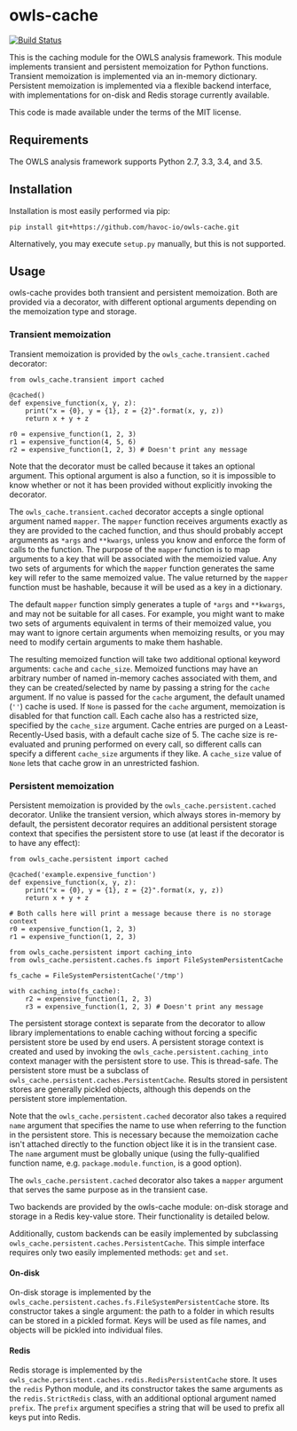 # owls-cache

[![Build Status](https://travis-ci.org/havoc-io/owls-cache.png?branch=master)](https://travis-ci.org/havoc-io/owls-cache)

This is the caching module for the OWLS analysis framework.  This module
implements transient and persistent memoization for Python functions.  Transient
memoization is implemented via an in-memory dictionary.  Persistent memoization
is implemented via a flexible backend interface, with implementations for
on-disk and Redis storage currently available.

This code is made available under the terms of the MIT license.


## Requirements

The OWLS analysis framework supports Python 2.7, 3.3, 3.4, and 3.5.


## Installation

Installation is most easily performed via pip:

    pip install git+https://github.com/havoc-io/owls-cache.git

Alternatively, you may execute `setup.py` manually, but this is not supported.


## Usage

owls-cache provides both transient and persistent memoization.  Both are
provided via a decorator, with different optional arguments depending on the
memoization type and storage.


### Transient memoization

Transient memoization is provided by the `owls_cache.transient.cached`
decorator:

    from owls_cache.transient import cached

    @cached()
    def expensive_function(x, y, z):
        print("x = {0}, y = {1}, z = {2}".format(x, y, z))
        return x + y + z

    r0 = expensive_function(1, 2, 3)
    r1 = expensive_function(4, 5, 6)
    r2 = expensive_function(1, 2, 3) # Doesn't print any message

Note that the decorator must be called because it takes an optional argument.
This optional argument is also a function, so it is impossible to know whether
or not it has been provided without explicitly invoking the decorator.

The `owls_cache.transient.cached` decorator accepts a single optional argument
named `mapper`.  The `mapper` function receives arguments exactly as they are
provided to the cached function, and thus should probably accept arguments as
`*args` and `**kwargs`, unless you know and enforce the form of calls to the
function.  The purpose of the `mapper` function is to map arguments to a key
that will be associated with the memoizied value.  Any two sets of arguments for
which the `mapper` function generates the same key will refer to the same
memoized value.  The value returned by the `mapper` function must be hashable,
because it will be used as a key in a dictionary.

The default `mapper` function simply generates a tuple of `*args` and
`**kwargs`, and may not be suitable for all cases.  For example, you might want
to make two sets of arguments equivalent in terms of their memoized value, you
may want to ignore certain arguments when memoizing results, or you may need to
modify certain arguments to make them hashable.

The resulting memoized function will take two additional optional keyword
arguments: `cache` and `cache_size`.  Memoized functions may have an arbitrary
number of named in-memory caches associated with them, and they can be
created/selected by name by passing a string for the `cache` argument.  If no
value is passed for the `cache` argument, the default unamed (`''`) cache is
used.  If `None` is passed for the `cache` argument, memoization is disabled for
that function call.  Each cache also has a restricted size, specified by the
`cache_size` argument.  Cache entries are purged on a Least-Recently-Used basis,
with a default cache size of 5.  The cache size is re-evaluated and pruning
performed on every call, so different calls can specify a different `cache_size`
arguments if they like.  A `cache_size` value of `None` lets that cache grow in
an unrestricted fashion.


### Persistent memoization

Persistent memoization is provided by the `owls_cache.persistent.cached`
decorator.  Unlike the transient version, which always stores in-memory by
default, the persistent decorator requires an additional persistent storage
context that specifies the persistent store to use (at least if the decorator is
to have any effect):

    from owls_cache.persistent import cached

    @cached('example.expensive_function')
    def expensive_function(x, y, z):
        print("x = {0}, y = {1}, z = {2}".format(x, y, z))
        return x + y + z

    # Both calls here will print a message because there is no storage context
    r0 = expensive_function(1, 2, 3)
    r1 = expensive_function(1, 2, 3)

    from owls_cache.persistent import caching_into
    from owls_cache.persistent.caches.fs import FileSystemPersistentCache

    fs_cache = FileSystemPersistentCache('/tmp')

    with caching_into(fs_cache):
        r2 = expensive_function(1, 2, 3)
        r3 = expensive_function(1, 2, 3) # Doesn't print any message

The persistent storage context is separate from the decorator to allow library
implementations to enable caching without forcing a specific persistent store be
used by end users.  A persistent storage context is created and used by invoking
the `owls_cache.persistent.caching_into` context manager with the persistent
store to use.  This is thread-safe.  The persistent store must be a subclass of
`owls_cache.persistent.caches.PersistentCache`.  Results stored in persistent
stores are generally pickled objects, although this depends on the persistent
store implementation.

Note that the `owls_cache.persistent.cached` decorator also takes a required
`name` argument that specifies the name to use when referring to the function in
the persistent store.  This is necessary because the memoization cache isn't
attached directly to the function object like it is in the transient case.  The
`name` argument must be globally unique (using the fully-qualified function
name, e.g. `package.module.function`, is a good option).

The `owls_cache.persistent.cached` decorator also takes a `mapper` argument that
serves the same purpose as in the transient case.

Two backends are provided by the owls-cache module: on-disk storage and storage
in a Redis key-value store.  Their functionality is detailed below.

Additionally, custom backends can be easily implemented by subclassing
`owls_cache.persistent.caches.PersistentCache`.  This simple interface requires
only two easily implemented methods: `get` and `set`.


#### On-disk

On-disk storage is implemented by the
`owls_cache.persistent.caches.fs.FileSystemPersistentCache` store.  Its
constructor takes a single argument: the path to a folder in which results can
be stored in a pickled format.  Keys will be used as file names, and objects
will be pickled into individual files.


#### Redis

Redis storage is implemented by the
`owls_cache.persistent.caches.redis.RedisPersistentCache` store.  It uses the
`redis` Python module, and its constructor takes the same arguments as the
`redis.StrictRedis` class, with an additional optional argument named `prefix`.
The `prefix` argument specifies a string that will be used to prefix all keys
put into Redis.

